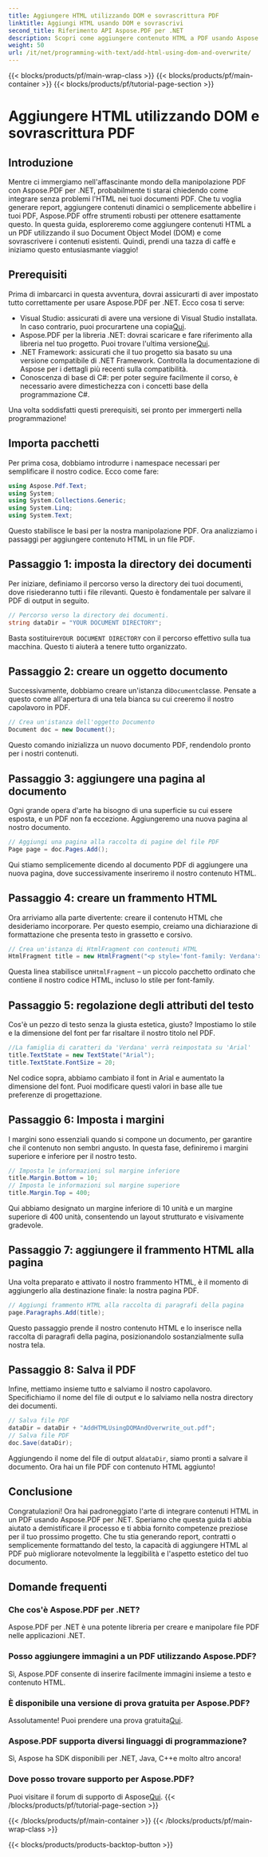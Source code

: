 ```yaml
---
title: Aggiungere HTML utilizzando DOM e sovrascrittura PDF
linktitle: Aggiungi HTML usando DOM e sovrascrivi
second_title: Riferimento API Aspose.PDF per .NET
description: Scopri come aggiungere contenuto HTML a PDF usando Aspose.PDF per .NET. Questa guida passo passo copre tutto, dalla configurazione al salvataggio finale.
weight: 50
url: /it/net/programming-with-text/add-html-using-dom-and-overwrite/
---
```


{{< blocks/products/pf/main-wrap-class >}}
{{< blocks/products/pf/main-container >}}
{{< blocks/products/pf/tutorial-page-section >}}

# Aggiungere HTML utilizzando DOM e sovrascrittura PDF

## Introduzione

Mentre ci immergiamo nell'affascinante mondo della manipolazione PDF con Aspose.PDF per .NET, probabilmente ti starai chiedendo come integrare senza problemi l'HTML nei tuoi documenti PDF. Che tu voglia generare report, aggiungere contenuti dinamici o semplicemente abbellire i tuoi PDF, Aspose.PDF offre strumenti robusti per ottenere esattamente questo. In questa guida, esploreremo come aggiungere contenuti HTML a un PDF utilizzando il suo Document Object Model (DOM) e come sovrascrivere i contenuti esistenti. Quindi, prendi una tazza di caffè e iniziamo questo entusiasmante viaggio!

## Prerequisiti

Prima di imbarcarci in questa avventura, dovrai assicurarti di aver impostato tutto correttamente per usare Aspose.PDF per .NET. Ecco cosa ti serve:

-  Visual Studio: assicurati di avere una versione di Visual Studio installata. In caso contrario, puoi procurartene una copia[Qui](https://visualstudio.microsoft.com/).
-  Aspose.PDF per la libreria .NET: dovrai scaricare e fare riferimento alla libreria nel tuo progetto. Puoi trovare l'ultima versione[Qui](https://releases.aspose.com/pdf/net/).
- .NET Framework: assicurati che il tuo progetto sia basato su una versione compatibile di .NET Framework. Controlla la documentazione di Aspose per i dettagli più recenti sulla compatibilità.
- Conoscenza di base di C#: per poter seguire facilmente il corso, è necessario avere dimestichezza con i concetti base della programmazione C#.

Una volta soddisfatti questi prerequisiti, sei pronto per immergerti nella programmazione!

## Importa pacchetti

Per prima cosa, dobbiamo introdurre i namespace necessari per semplificare il nostro codice. Ecco come fare:

```csharp
using Aspose.Pdf.Text;
using System;
using System.Collections.Generic;
using System.Linq;
using System.Text;
```

Questo stabilisce le basi per la nostra manipolazione PDF. Ora analizziamo i passaggi per aggiungere contenuto HTML in un file PDF.

## Passaggio 1: imposta la directory dei documenti

Per iniziare, definiamo il percorso verso la directory dei tuoi documenti, dove risiederanno tutti i file rilevanti. Questo è fondamentale per salvare il PDF di output in seguito.

```csharp
// Percorso verso la directory dei documenti.
string dataDir = "YOUR DOCUMENT DIRECTORY";
```

 Basta sostituire`YOUR DOCUMENT DIRECTORY` con il percorso effettivo sulla tua macchina. Questo ti aiuterà a tenere tutto organizzato.

## Passaggio 2: creare un oggetto documento

 Successivamente, dobbiamo creare un'istanza di`Document`classe. Pensate a questo come all'apertura di una tela bianca su cui creeremo il nostro capolavoro in PDF.

```csharp
// Crea un'istanza dell'oggetto Documento
Document doc = new Document();
```

Questo comando inizializza un nuovo documento PDF, rendendolo pronto per i nostri contenuti.

## Passaggio 3: aggiungere una pagina al documento

Ogni grande opera d'arte ha bisogno di una superficie su cui essere esposta, e un PDF non fa eccezione. Aggiungeremo una nuova pagina al nostro documento.

```csharp
// Aggiungi una pagina alla raccolta di pagine del file PDF
Page page = doc.Pages.Add();
```

Qui stiamo semplicemente dicendo al documento PDF di aggiungere una nuova pagina, dove successivamente inseriremo il nostro contenuto HTML.

## Passaggio 4: creare un frammento HTML

Ora arriviamo alla parte divertente: creare il contenuto HTML che desideriamo incorporare. Per questo esempio, creiamo una dichiarazione di formattazione che presenta testo in grassetto e corsivo.

```csharp
// Crea un'istanza di HtmlFragment con contenuti HTML
HtmlFragment title = new HtmlFragment("<p style='font-family: Verdana'><b><i>Table contains text</i></b></p>");
```

 Questa linea stabilisce un`HtmlFragment` – un piccolo pacchetto ordinato che contiene il nostro codice HTML, incluso lo stile per font-family. 

## Passaggio 5: regolazione degli attributi del testo

Cos'è un pezzo di testo senza la giusta estetica, giusto? Impostiamo lo stile e la dimensione del font per far risaltare il nostro titolo nel PDF.

```csharp
//La famiglia di caratteri da 'Verdana' verrà reimpostata su 'Arial'
title.TextState = new TextState("Arial");
title.TextState.FontSize = 20;
```

Nel codice sopra, abbiamo cambiato il font in Arial e aumentato la dimensione del font. Puoi modificare questi valori in base alle tue preferenze di progettazione.

## Passaggio 6: Imposta i margini

I margini sono essenziali quando si compone un documento, per garantire che il contenuto non sembri angusto. In questa fase, definiremo i margini superiore e inferiore per il nostro testo.

```csharp
// Imposta le informazioni sul margine inferiore
title.Margin.Bottom = 10;
// Imposta le informazioni sul margine superiore
title.Margin.Top = 400;
```

Qui abbiamo designato un margine inferiore di 10 unità e un margine superiore di 400 unità, consentendo un layout strutturato e visivamente gradevole.

## Passaggio 7: aggiungere il frammento HTML alla pagina

Una volta preparato e attivato il nostro frammento HTML, è il momento di aggiungerlo alla destinazione finale: la nostra pagina PDF.

```csharp
// Aggiungi frammento HTML alla raccolta di paragrafi della pagina
page.Paragraphs.Add(title);
```

Questo passaggio prende il nostro contenuto HTML e lo inserisce nella raccolta di paragrafi della pagina, posizionandolo sostanzialmente sulla nostra tela.

## Passaggio 8: Salva il PDF

Infine, mettiamo insieme tutto e salviamo il nostro capolavoro. Specifichiamo il nome del file di output e lo salviamo nella nostra directory dei documenti.

```csharp
// Salva file PDF
dataDir = dataDir + "AddHTMLUsingDOMAndOverwrite_out.pdf";
// Salva file PDF
doc.Save(dataDir);
```

Aggiungendo il nome del file di output al`dataDir`, siamo pronti a salvare il documento. Ora hai un file PDF con contenuto HTML aggiunto!

## Conclusione

Congratulazioni! Ora hai padroneggiato l'arte di integrare contenuti HTML in un PDF usando Aspose.PDF per .NET. Speriamo che questa guida ti abbia aiutato a demistificare il processo e ti abbia fornito competenze preziose per il tuo prossimo progetto. Che tu stia generando report, contratti o semplicemente formattando del testo, la capacità di aggiungere HTML al PDF può migliorare notevolmente la leggibilità e l'aspetto estetico del tuo documento. 

## Domande frequenti

### Che cos'è Aspose.PDF per .NET?
Aspose.PDF per .NET è una potente libreria per creare e manipolare file PDF nelle applicazioni .NET.

### Posso aggiungere immagini a un PDF utilizzando Aspose.PDF?
Sì, Aspose.PDF consente di inserire facilmente immagini insieme a testo e contenuto HTML.

### È disponibile una versione di prova gratuita per Aspose.PDF?
 Assolutamente! Puoi prendere una prova gratuita[Qui](https://releases.aspose.com).

### Aspose.PDF supporta diversi linguaggi di programmazione?
Sì, Aspose ha SDK disponibili per .NET, Java, C++e molto altro ancora!

### Dove posso trovare supporto per Aspose.PDF?
 Puoi visitare il forum di supporto di Aspose[Qui](https://forum.aspose.com/c/pdf/10).
{{< /blocks/products/pf/tutorial-page-section >}}

{{< /blocks/products/pf/main-container >}}
{{< /blocks/products/pf/main-wrap-class >}}

{{< blocks/products/products-backtop-button >}}
